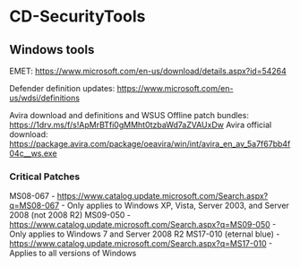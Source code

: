 # CD-SecurityTools

## Windows tools

EMET:  https://www.microsoft.com/en-us/download/details.aspx?id=54264

Defender definition updates: https://www.microsoft.com/en-us/wdsi/definitions

Avira download and definitions and WSUS Offline patch bundles: https://1drv.ms/f/s!ApMrBTfi0gMMht0tzbaWd7aZVAUxDw 
Avira official download: https://package.avira.com/package/oeavira/win/int/avira_en_av_5a7f67bb4f04c__ws.exe

### Critical Patches
MS08-067 - https://www.catalog.update.microsoft.com/Search.aspx?q=MS08-067
	-  Only applies to Windows XP, Vista, Server 2003, and Server 2008 (not 2008 R2)
MS09-050 - https://www.catalog.update.microsoft.com/Search.aspx?q=MS09-050
	- Only applies to Windows 7 and Server 2008 R2
MS17-010 (eternal blue) - https://www.catalog.update.microsoft.com/Search.aspx?q=MS17-010
	- Applies to all versions of Windows
